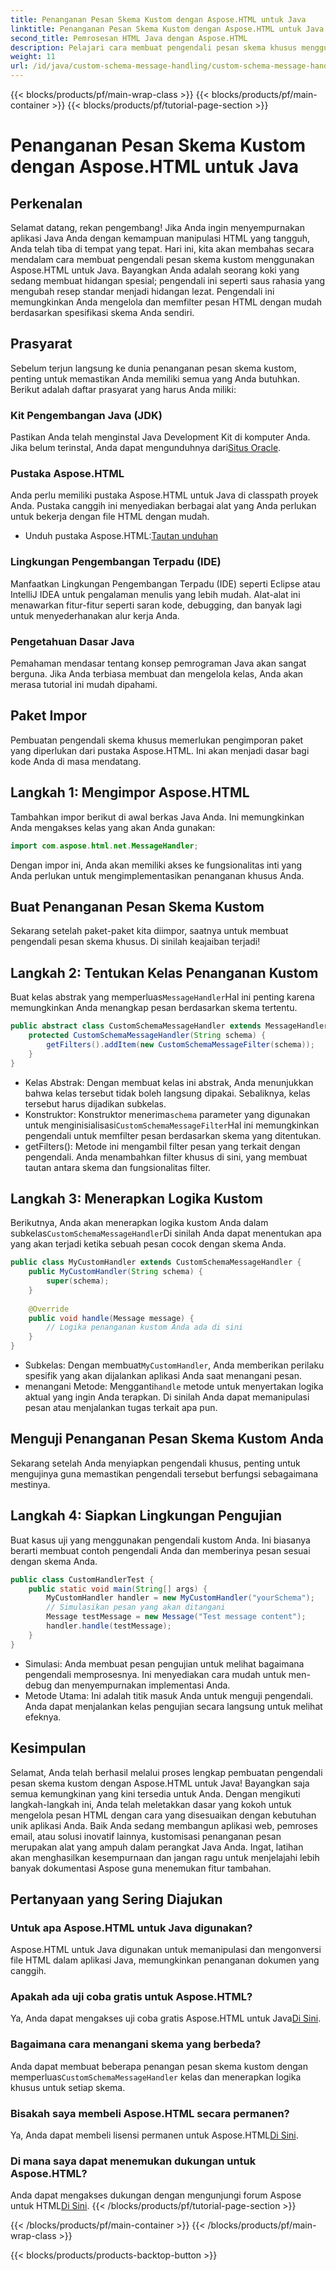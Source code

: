 ```yaml
---
title: Penanganan Pesan Skema Kustom dengan Aspose.HTML untuk Java
linktitle: Penanganan Pesan Skema Kustom dengan Aspose.HTML untuk Java
second_title: Pemrosesan HTML Java dengan Aspose.HTML
description: Pelajari cara membuat pengendali pesan skema khusus menggunakan Aspose.HTML untuk Java. Tutorial ini memandu Anda langkah demi langkah melalui prosesnya.
weight: 11
url: /id/java/custom-schema-message-handling/custom-schema-message-handler/
---
```


{{< blocks/products/pf/main-wrap-class >}}
{{< blocks/products/pf/main-container >}}
{{< blocks/products/pf/tutorial-page-section >}}

# Penanganan Pesan Skema Kustom dengan Aspose.HTML untuk Java

## Perkenalan
Selamat datang, rekan pengembang! Jika Anda ingin menyempurnakan aplikasi Java Anda dengan kemampuan manipulasi HTML yang tangguh, Anda telah tiba di tempat yang tepat. Hari ini, kita akan membahas secara mendalam cara membuat pengendali pesan skema kustom menggunakan Aspose.HTML untuk Java. Bayangkan Anda adalah seorang koki yang sedang membuat hidangan spesial; pengendali ini seperti saus rahasia yang mengubah resep standar menjadi hidangan lezat. Pengendali ini memungkinkan Anda mengelola dan memfilter pesan HTML dengan mudah berdasarkan spesifikasi skema Anda sendiri.
## Prasyarat
Sebelum terjun langsung ke dunia penanganan pesan skema kustom, penting untuk memastikan Anda memiliki semua yang Anda butuhkan. Berikut adalah daftar prasyarat yang harus Anda miliki:
### Kit Pengembangan Java (JDK)
 Pastikan Anda telah menginstal Java Development Kit di komputer Anda. Jika belum terinstal, Anda dapat mengunduhnya dari[Situs Oracle](https://www.oracle.com/java/technologies/javase-jdk11-downloads.html).
### Pustaka Aspose.HTML
Anda perlu memiliki pustaka Aspose.HTML untuk Java di classpath proyek Anda. Pustaka canggih ini menyediakan berbagai alat yang Anda perlukan untuk bekerja dengan file HTML dengan mudah.
-  Unduh pustaka Aspose.HTML:[Tautan unduhan](https://releases.aspose.com/html/java/)
### Lingkungan Pengembangan Terpadu (IDE)
Manfaatkan Lingkungan Pengembangan Terpadu (IDE) seperti Eclipse atau IntelliJ IDEA untuk pengalaman menulis yang lebih mudah. Alat-alat ini menawarkan fitur-fitur seperti saran kode, debugging, dan banyak lagi untuk menyederhanakan alur kerja Anda.
### Pengetahuan Dasar Java
Pemahaman mendasar tentang konsep pemrograman Java akan sangat berguna. Jika Anda terbiasa membuat dan mengelola kelas, Anda akan merasa tutorial ini mudah dipahami.
## Paket Impor
Pembuatan pengendali skema khusus memerlukan pengimporan paket yang diperlukan dari pustaka Aspose.HTML. Ini akan menjadi dasar bagi kode Anda di masa mendatang.
## Langkah 1: Mengimpor Aspose.HTML
Tambahkan impor berikut di awal berkas Java Anda. Ini memungkinkan Anda mengakses kelas yang akan Anda gunakan:
```java
import com.aspose.html.net.MessageHandler;
```
Dengan impor ini, Anda akan memiliki akses ke fungsionalitas inti yang Anda perlukan untuk mengimplementasikan penanganan khusus Anda.
## Buat Penanganan Pesan Skema Kustom
Sekarang setelah paket-paket kita diimpor, saatnya untuk membuat pengendali pesan skema khusus. Di sinilah keajaiban terjadi!
## Langkah 2: Tentukan Kelas Penanganan Kustom
 Buat kelas abstrak yang memperluas`MessageHandler`Hal ini penting karena memungkinkan Anda menangkap pesan berdasarkan skema tertentu.
```java
public abstract class CustomSchemaMessageHandler extends MessageHandler {
    protected CustomSchemaMessageHandler(String schema) {
        getFilters().addItem(new CustomSchemaMessageFilter(schema));
    }
}
```

- Kelas Abstrak: Dengan membuat kelas ini abstrak, Anda menunjukkan bahwa kelas tersebut tidak boleh langsung dipakai. Sebaliknya, kelas tersebut harus dijadikan subkelas.
-  Konstruktor: Konstruktor menerima`schema` parameter yang digunakan untuk menginisialisasi`CustomSchemaMessageFilter`Hal ini memungkinkan pengendali untuk memfilter pesan berdasarkan skema yang ditentukan.
- getFilters(): Metode ini mengambil filter pesan yang terkait dengan pengendali. Anda menambahkan filter khusus di sini, yang membuat tautan antara skema dan fungsionalitas filter.
## Langkah 3: Menerapkan Logika Kustom
 Berikutnya, Anda akan menerapkan logika kustom Anda dalam subkelas`CustomSchemaMessageHandler`Di sinilah Anda dapat menentukan apa yang akan terjadi ketika sebuah pesan cocok dengan skema Anda. 
```java
public class MyCustomHandler extends CustomSchemaMessageHandler {
    public MyCustomHandler(String schema) {
        super(schema);
    }
    
    @Override
    public void handle(Message message) {
        // Logika penanganan kustom Anda ada di sini
    }
}
```

-  Subkelas: Dengan membuat`MyCustomHandler`, Anda memberikan perilaku spesifik yang akan dijalankan aplikasi Anda saat menangani pesan.
-  menangani Metode: Mengganti`handle` metode untuk menyertakan logika aktual yang ingin Anda terapkan. Di sinilah Anda dapat memanipulasi pesan atau menjalankan tugas terkait apa pun.
## Menguji Penanganan Pesan Skema Kustom Anda
Sekarang setelah Anda menyiapkan pengendali khusus, penting untuk mengujinya guna memastikan pengendali tersebut berfungsi sebagaimana mestinya.
## Langkah 4: Siapkan Lingkungan Pengujian
Buat kasus uji yang menggunakan pengendali kustom Anda. Ini biasanya berarti membuat contoh pengendali Anda dan memberinya pesan sesuai dengan skema Anda.
```java
public class CustomHandlerTest {
    public static void main(String[] args) {
        MyCustomHandler handler = new MyCustomHandler("yourSchema");
        // Simulasikan pesan yang akan ditangani
        Message testMessage = new Message("Test message content");
        handler.handle(testMessage);
    }
}
```

- Simulasi: Anda membuat pesan pengujian untuk melihat bagaimana pengendali memprosesnya. Ini menyediakan cara mudah untuk men-debug dan menyempurnakan implementasi Anda.
- Metode Utama: Ini adalah titik masuk Anda untuk menguji pengendali. Anda dapat menjalankan kelas pengujian secara langsung untuk melihat efeknya.

## Kesimpulan
Selamat, Anda telah berhasil melalui proses lengkap pembuatan pengendali pesan skema kustom dengan Aspose.HTML untuk Java! Bayangkan saja semua kemungkinan yang kini tersedia untuk Anda. Dengan mengikuti langkah-langkah ini, Anda telah meletakkan dasar yang kokoh untuk mengelola pesan HTML dengan cara yang disesuaikan dengan kebutuhan unik aplikasi Anda.
Baik Anda sedang membangun aplikasi web, pemroses email, atau solusi inovatif lainnya, kustomisasi penanganan pesan merupakan alat yang ampuh dalam perangkat Java Anda. Ingat, latihan akan menghasilkan kesempurnaan dan jangan ragu untuk menjelajahi lebih banyak dokumentasi Aspose guna menemukan fitur tambahan.
## Pertanyaan yang Sering Diajukan
### Untuk apa Aspose.HTML untuk Java digunakan?
Aspose.HTML untuk Java digunakan untuk memanipulasi dan mengonversi file HTML dalam aplikasi Java, memungkinkan penanganan dokumen yang canggih.
### Apakah ada uji coba gratis untuk Aspose.HTML?
 Ya, Anda dapat mengakses uji coba gratis Aspose.HTML untuk Java[Di Sini](https://releases.aspose.com/).
### Bagaimana cara menangani skema yang berbeda?
 Anda dapat membuat beberapa penangan pesan skema kustom dengan memperluas`CustomSchemaMessageHandler` kelas dan menerapkan logika khusus untuk setiap skema.
### Bisakah saya membeli Aspose.HTML secara permanen?
 Ya, Anda dapat membeli lisensi permanen untuk Aspose.HTML[Di Sini](https://purchase.aspose.com/buy).
### Di mana saya dapat menemukan dukungan untuk Aspose.HTML?
 Anda dapat mengakses dukungan dengan mengunjungi forum Aspose untuk HTML[Di Sini](https://forum.aspose.com/c/html/29).
{{< /blocks/products/pf/tutorial-page-section >}}

{{< /blocks/products/pf/main-container >}}
{{< /blocks/products/pf/main-wrap-class >}}

{{< blocks/products/products-backtop-button >}}
